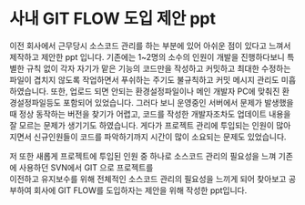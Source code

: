 # 사내 GIT FLOW 도입 제안 ppt #

이전 회사에서 근무당시 소스코드 관리를 하는 부분에 있어 아쉬운 점이 있다고 느껴서 제작하고 제안한 ppt 입니다.
기존에는 1~2명의 소수의 인원이 개발을 진행하다보니 특별한 규칙 없이 각자 자기가 맡은 기능의 코드만을 작성하고 커밋하고
최대한 수정하는 파일이 겹치지 않도록 작업하면서 푸쉬하는 주기도 불규칙하고 커밋 메시지 관리도 미흡하였습니다.
또한, 업로드 되면 안되는 환경설정파일이나 메인 개발자 PC에 맞춰진 환경설정파일등도 포함되어 있었습니다.
그러다 보니 운영중인 서버에서 문제가 발생했을 때 정상 동작하는 버전을 찾기가 어렵고, 코드를 작성한 개발자조차도 업데이트 내용을 잘 
모르는 문제가 생기기도 하였습니다.
게다가 프로젝트 관리에 투입되는 인원이 많아지면서 신규인원들이 코드를 파악하기까지 시간이 많이 소요되는 문제도 있었습니다.

저 또한 새롭게 프로젝트에 투입된 인원 중 하나로 소스코드 관리의 필요성을 느껴 기존에 사용하던 SVN에서 GIT 으로 프로젝트를  
이전하고 유지보수를 위해 전체적인 소스코드 관리의 필요성을 느끼게 되어 찾아보고 공부하여 회사에 GIT FLOW를 도입하자는 제안을 위해 
작성한 ppt입니다.

